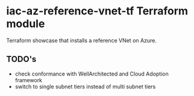 # iac-az-reference-vnet-tf Terraform module

Terraform showcase that installs a reference VNet on Azure.

## TODO's

* check conformance with WellArchitected and Cloud Adoption framework
* switch to single subnet tiers instead of multi subnet tiers
